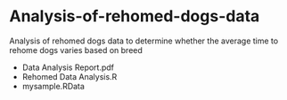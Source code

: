 # Analysis-of-rehomed-dogs-data

Analysis of rehomed dogs data to determine whether the average time to rehome dogs varies based on breed

- Data Analysis Report.pdf
- Rehomed Data Analysis.R
- mysample.RData

